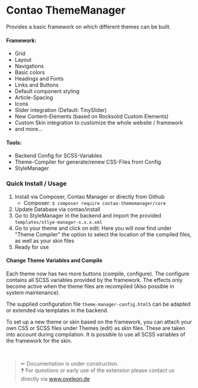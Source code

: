 # Contao ThemeManager
Provides a basic framework on which different themes can be built.

#### Framework:
- Grid
- Layout
- Navigations
- Basic colors
- Headings and Fonts
- Links and Buttons
- Default component styling
- Article-Spacing
- Icons
- Slider integration (Default: TinySlider)
- New Content-Elements (based on Rocksolid Custom Elements)
- Custom Skin integration to customize the whole website / framework
- and more...

#### Tools: 
- Backend Config for SCSS-Variables
- Theme-Compiler for generate/renew CSS-Files from Config
- StyleManager

### Quick Install / Usage
1. Install via Composer, Contao Manager or directly from Github
    - Composer:
    `$ composer require contao-thememanager/core`
2. Update Database via contao/install
3. Go to StyleManager in the backend and import the provided `templates/stlye-manager-x.x.x.xml`
4. Go to your theme and click on edit. Here you will now find under "Theme Compiler" the option to select the location of the compiled files, as well as your skin files 
5. Ready for use

#### Change Theme Variables and Compile
Each theme now has two more buttons (compile, configure). The configure contains all SCSS variables provided by the framework. The effects only become active when the theme files are recompiled (Also possible in system maintenance).

The supplied configuration file `theme-manager-config.html5` can be adapted or extended via templates in the backend.

To set up a new theme or skin based on the framework, you can attach your own CSS or SCSS files under Themes (edit) as skin files. These are taken into account during compilation. It is possible to use all SCSS variables of the framework for the skin. 

<br/>

> ✏ Documentation is under construction.<br/>
> ❓ For questions or early use of the extension please contact us directly via www.oveleon.de
